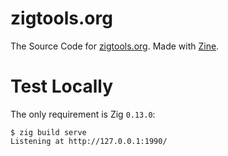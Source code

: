 # zigtools.org

The Source Code for [zigtools.org](https://zigtools.org). Made with [Zine](https://zine-ssg.io).

# Test Locally

The only requirement is Zig `0.13.0`:

```
$ zig build serve
Listening at http://127.0.0.1:1990/
```
